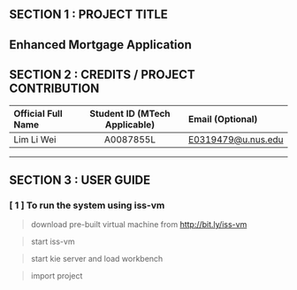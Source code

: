 ﻿

## SECTION 1 : PROJECT TITLE
## Enhanced Mortgage Application


## SECTION 2 : CREDITS / PROJECT CONTRIBUTION

| Official Full Name  | Student ID (MTech Applicable) | Email (Optional) |
| :------------ |:---------------:| :-----|
| Lim Li Wei | A0087855L |E0319479@u.nus.edu

---
## SECTION 3 : USER GUIDE

### [ 1 ] To run the system using iss-vm

> download pre-built virtual machine from http://bit.ly/iss-vm

> start iss-vm

> start kie server and load workbench

> import project



